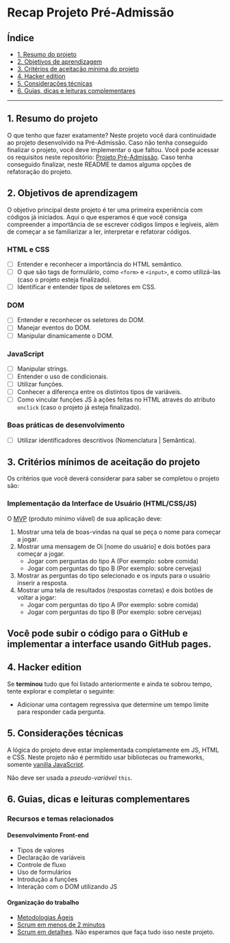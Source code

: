 # Recap Projeto Pré-Admissão

## Índice

* [1. Resumo do projeto](#2-resumo-do-projeto)
* [2. Objetivos de aprendizagem](#3-objetivos-de-aprendizagem)
* [3. Critérios de aceitação mínima do
  projeto](#5-critérios-de-aceitação-mínima-do-projeto)
* [4. Hacker edition](#6-hacker-edition)
* [5. Considerações técnicas](#7-considerações-técnicas)
* [6. Guias, dicas e leituras
  complementares](#8-guias-dicas-e-leituras-complementares)

***

## 1. Resumo do projeto

O que tenho que fazer exatamente? Neste projeto você dará continuidade ao projeto desenvolvido na Pré-Admissão. Caso não tenha  conseguido finalizar o projeto, você deve implementar o que faltou. Você pode acessar os requisitos neste repositório: [Projeto Pré-Admissão](https://github.com/Laboratoria/SAP004-projeto-pa/blob/master/README.md). Caso tenha conseguido finalizar, neste README te damos alguma opções de refatoração do projeto. 

## 2. Objetivos de aprendizagem

O objetivo principal deste projeto é ter uma primeira experiência com códigos
já iniciados. Aqui o que esperamos é que você consiga compreender a importância
de se escrever códigos limpos e legíveis, além de começar a se familiarizar a ler, interpretar
e refatorar códigos.

### HTML e CSS

* [ ] Entender e reconhecer a importância do HTML semântico.
* [ ] O que são tags de formulário, como `<form>` e `<input>`, e como utilizá-las (caso o projeto esteja finalizado).
* [ ] Identificar e entender tipos de seletores em CSS.

### DOM

* [ ] Entender e reconhecer os seletores do DOM.
* [ ] Manejar eventos do DOM.
* [ ] Manipular dinamicamente o DOM.

### JavaScript

* [ ] Manipular strings.
* [ ] Entender o uso de condicionais.
* [ ] Utilizar funções.
* [ ] Conhecer a diferença entre os distintos tipos de variáveis.
* [ ] Como vincular funções JS à ações feitas no HTML através do atributo `onclick` 
(caso o projeto já esteja finalizado). 

### Boas práticas de desenvolvimento

* [ ] Utilizar identificadores descritivos (Nomenclatura | Semântica).

## 3. Critérios mínimos de aceitação do projeto

Os critérios que você deverá considerar para saber se completou o projeto são:

### Implementação da Interface de Usuário (HTML/CSS/JS)

O [MVP](https://www.youtube.com/watch?v=0Dn-BHj6l2E) (produto mínimo viável) de
sua aplicação deve:

1. Mostrar uma tela de boas-vindas na qual se peça o nome para começar a jogar.
2. Mostrar uma mensagem de Oi [nome do usuário] e dois botões para começar a
   jogar.
    - Jogar com perguntas do tipo A (Por exemplo: sobre comida)
    - Jogar com perguntas do tipo B (Por exemplo: sobre cervejas)
3. Mostrar as perguntas do tipo selecionado e os inputs para o usuário inserir a resposta.
4. Mostrar uma tela de resultados (respostas corretas) e dois botões de voltar a
   jogar:
    - Jogar com perguntas do tipo A (Por exemplo: sobre comida)
    - Jogar com perguntas do tipo B (Por exemplo: sobre cervejas)

## Você pode subir o código para o GitHub e implementar a interface usando GitHub pages.

## 4. Hacker edition

Se **terminou** tudo que foi listado anteriormente e ainda te sobrou tempo,
tente explorar e completar o seguinte:

* Adicionar uma contagem regressiva que determine um tempo limite para responder
  cada pergunta.

## 5. Considerações técnicas

A lógica do projeto deve estar implementada completamente em JS, HTML e CSS.
Neste projeto não é permitido usar bibliotecas ou frameworks, somente [vanilla
JavaScript](https://medium.com/laboratoria-how-to/vanillajs-vs-jquery-31e623bbd46e).

Não deve ser usada a _pseudo-variável_ `this`.

## 6. Guias, dicas e leituras complementares

### Recursos e temas relacionados

#### Desenvolvimento Front-end

* Tipos de valores
* Declaração de variáveis
* Controle de fluxo
* Uso de formulários
* Introdução a funções
* Interação com o DOM utilizando JS

#### Organização do trabalho

* [Metodologias Ágeis](https://www.youtube.com/watch?v=v3fLx7VHxGM)
* [Scrum em menos de 2 minutos](https://www.youtube.com/watch?v=TRcReyRYIMg)
* [Scrum em detalhes](https://www.youtube.com/watch?v=XfvQWnRgxG0). Não
  esperamos que faça tudo isso neste projeto.
